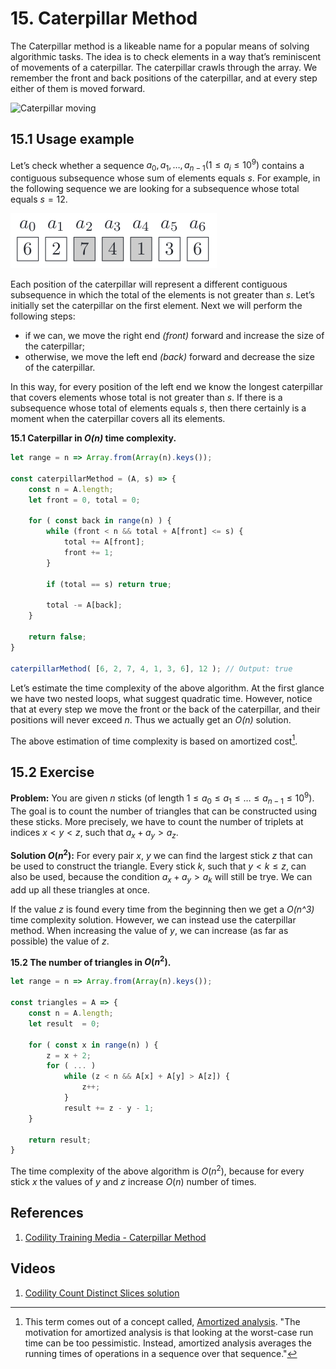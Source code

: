 # 15. Caterpillar Method

The Caterpillar method is a likeable name for a popular means of solving algorithmic tasks. The idea is to check elements in a way that’s reminiscent of movements of a caterpillar. The caterpillar crawls through the array. We remember the front and back positions of the caterpillar, and at every step either of them is moved forward.

![Caterpillar moving](/.attachments/moving-caterpillar.gif)

## 15.1 Usage example

Let’s check whether a sequence ${a_0, a_1, \dots, a_{n − 1} (1 \leq a_i \leq 10^9)}$ contains a contiguous subsequence whose sum of elements equals $s$. For example, in the following sequence we are looking for a subsequence whose total equals $s = 12$.

![Sub-sequence in a sequence](/.attachments/caterpillar-sequence.png)


Each position of the caterpillar will represent a different contiguous subsequence in which the total of the elements is not greater than $s$. Let’s initially set the caterpillar on the first element. Next we will perform the following steps:

 - if we can, we move the right end _(front)_ forward and increase the size of the caterpillar;
 - otherwise, we move the left end _(back)_ forward and decrease the size of the caterpillar.

 In this way, for every position of the left end we know the longest caterpillar that covers elements whose total is not greater than $s$. If there is a subsequence whose total of elements equals $s$, then there certainly is a moment when the caterpillar covers all its elements.

**15.1 Caterpillar in _O(n)_ time complexity.**
```js
let range = n => Array.from(Array(n).keys());

const caterpillarMethod = (A, s) => {
    const n = A.length;
    let front = 0, total = 0;

    for ( const back in range(n) ) {
        while (front < n && total + A[front] <= s) {
            total += A[front];
            front += 1;
        }

        if (total == s) return true;

        total -= A[back];
    }

    return false;
}

caterpillarMethod( [6, 2, 7, 4, 1, 3, 6], 12 ); // Output: true
```

Let’s estimate the time complexity of the above algorithm. At the first glance we have two nested loops, what suggest quadratic time. However, notice that at every step we move the front or the back of the caterpillar, and their positions will never exceed $n$. Thus we actually get an _O(n)_ solution.

The above estimation of time complexity is based on amortized cost[^1].

## 15.2 Exercise

**Problem:** You are given $n$ sticks (of length ${1 \leq a_0 \leq a_1 \leq \dots \leq a_{n − 1} \leq 10^9}$). The goal is to count the number of triangles that can be constructed using these sticks. More precisely, we have to count the number of triplets at indices ${x < y < z}$, such that ${a_x + a_y > a_z}$.

**Solution ${O(n^2)}$:** For every pair $x$, $y$ we can find the largest stick $z$ that can be used to construct the triangle. Every stick $k$, such that ${y < k \leq z}$, can also be used, because the condition ${a_x + a_y > a_k}$ will still be trye. We can add up all these triangles at once.

If the value $z$ is found every time from the beginning then we get a _O(n^3)_ time complexity solution. However, we can instead use the caterpillar method. When increasing the value of $y$, we can increase (as far as possible) the value of $z$.

**15.2 The number of triangles in $O(n^2)$.**
```js
let range = n => Array.from(Array(n).keys());

const triangles = A => {
    const n = A.length;
    let result  = 0;

    for ( const x in range(n) ) {
        z = x + 2;
        for ( ... )
            while (z < n && A[x] + A[y] > A[z]) {
                z++;
            }
            result += z - y - 1;
    }

    return result;
}
```

The time complexity of the above algorithm is $O(n^2)$, because for every stick $x$ the values of $y$ and $z$ increase $O(n)$ number of times.

## References

1. [Codility Training Media - Caterpillar Method](https://codility.com/media/train/13-CaterpillarMethod.pdf)

## Videos

1. [Codility Count Distinct Slices solution](https://youtu.be/6CkGw6u0n9A)

[^1]: This term comes out of a concept called, [Amortized analysis](https://en.wikipedia.org/wiki/Amortized_analysis). "The motivation for amortized analysis is that looking at the worst-case run time can be too pessimistic. Instead, amortized analysis averages the running times of operations in a sequence over that sequence."